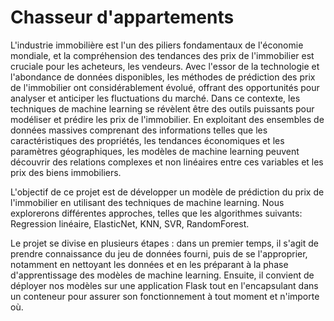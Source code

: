 # Chasseur d'appartements

L'industrie immobilière est l'un des piliers fondamentaux de l'économie mondiale, et la compréhension des tendances des prix de l'immobilier est cruciale pour les acheteurs, les vendeurs. Avec l'essor de la technologie et l'abondance de données disponibles, les méthodes de prédiction des prix de l'immobilier ont considérablement évolué, offrant des opportunités pour analyser et anticiper les fluctuations du marché.
Dans ce contexte, les techniques de machine learning se révèlent être des outils puissants pour modéliser et prédire les prix de l'immobilier. En exploitant des ensembles de données massives comprenant des informations telles que les caractéristiques des propriétés, les tendances économiques et les paramètres géographiques, les modèles de machine learning peuvent découvrir des relations complexes et non linéaires entre ces variables et les prix des biens immobiliers.

L'objectif de ce projet est de développer un modèle de prédiction du prix de l'immobilier en utilisant des techniques de machine learning. Nous explorerons différentes approches, telles que les algorithmes suivants: Regression linéaire, ElasticNet, KNN, SVR, RandomForest.

Le projet se divise en plusieurs étapes : dans un premier temps, il s'agit de prendre connaissance du jeu de données fourni, puis de se l'approprier, notamment en nettoyant les données et en les préparant à la phase d'apprentissage des modèles de machine learning. Ensuite, il convient de déployer nos modèles sur une application Flask tout en l'encapsulant dans un conteneur pour assurer son fonctionnement à tout moment et n'importe où.
